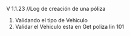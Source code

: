 V 1.1.23  //Log de  creación de una póliza

1. Validando el tipo de Vehiculo
2. Validar el Vehiculo esta en Get poliza lin 101